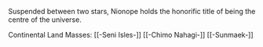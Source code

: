 Suspended between two stars, Nionope holds the honorific title of being the centre of the universe.  

Continental Land Masses:
[[-Seni Isles-]]
[[-Chimo Nahagi-]]
[[-Sunmaek-]]